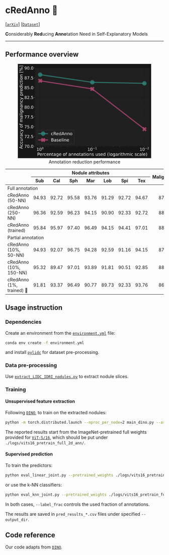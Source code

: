 # cRedAnno 🤏

[[`arXiv`]()] [[`Dataset`](https://wiki.cancerimagingarchive.net/display/Public/LIDC-IDRI)]

**C**onsiderably **Red**ucing **Anno**tation Need in Self-Explanatory Models

------


## Performance overview

<figure align="center">
    <img src="./imgs/anno_reduce.svg" alt="anno_reduce" style="zoom:50%;" />
    <figcaption>Annotation reduction performance</figcaption>
</figure>

<table align="center" style="margin: 0px auto; text-align:center; vertical-align:middle" >
<thead>
  <tr>
    <th rowspan="2"></th>
    <th colspan="7" style="text-align:center;">Nodule attributes</th>
    <th rowspan="2">Malignancy</th>
  </tr>
  <tr>
    <th>Sub</th>
    <th>Cal</th>
    <th>Sph</th>
    <th>Mar</th>
    <th>Lob</th>
    <th>Spi</th>
    <th>Tex</th>
  </tr>
</thead>
<tbody>
  <tr>
    <td colspan="9" style="text-align:left;">Full annotation</td>
  </tr>
  <tr>
    <td style="text-align:left;">cRedAnno (50-NN)</td>
    <td>94.93</td>
    <td>92.72</td>
    <td>95.58</td>
    <td>93.76</td>
    <td>91.29</td>
    <td>92.72</td>
    <td>94.67</td>
    <td style="text-align:center;">87.52</td>
  </tr>
  <tr>
    <td style="text-align:left;">cRedAnno (250-NN)</td>
    <td>96.36</td>
    <td>92.59</td>
    <td>96.23</td>
    <td>94.15</td>
    <td>90.90</td>
    <td>92.33</td>
    <td>92.72</td>
    <td style="text-align:center;">88.95</td>
  </tr>
  <tr>
    <td style="text-align:left;">cRedAnno (trained)</td>
    <td>95.84</td>
    <td>95.97</td>
    <td>97.40</td>
    <td>96.49</td>
    <td>94.15</td>
    <td>94.41</td>
    <td>97.01</td>
    <td style="text-align:center;">88.30</td>
  </tr>
  <tr>
    <td colspan="9" style="text-align:left;">Partial annotation</td>
  </tr>
  <tr>
    <td style="text-align:left;">cRedAnno (10%, 50-NN)</td>
    <td>94.93</td>
    <td>92.07</td>
    <td>96.75</td>
    <td>94.28</td>
    <td>92.59</td>
    <td>91.16</td>
    <td>94.15</td>
    <td style="text-align:center;">87.13</td>
  </tr>
  <tr>
    <td style="text-align:left;">cRedAnno (10%, 150-NN)</td>
    <td>95.32</td>
    <td>89.47</td>
    <td>97.01</td>
    <td>93.89</td>
    <td>91.81</td>
    <td>90.51</td>
    <td>92.85</td>
    <td style="text-align:center;">88.17</td>
  </tr>
  <tr>
    <td style="text-align:left;">cRedAnno (1%, trained) 🤏</td>
    <td>91.81</td>
    <td>93.37</td>
    <td>96.49</td>
    <td>90.77</td>
    <td>89.73</td>
    <td>92.33</td>
    <td>93.76</td>
    <td style="text-align:center;">86.09</td>
  </tr>
</tbody>
</table>


## Usage instruction

### Dependencies

Create an environment from the [`environment.yml`](./environment.yml) file:
```bash
conda env create -f environment.yml
```
and install [`pylidc`](https://pylidc.github.io/) for dataset pre-processing.

### Data pre-processing

Use [`extract_LIDC_IDRI_nodules.py`](./extract_LIDC_IDRI_nodules.py) to extract nodule slices. 

### Training

#### Unsupervised feature extraction

Following [`DINO`](https://github.com/facebookresearch/dino), to train on the extracted nodules:

```bash
python -m torch.distributed.launch --nproc_per_node=2 main_dino.py --arch vit_small --data_path /path_to_extracted_dir/Image/train --output_dir ./logs/vits16_pretrain_full_2d_ann --epochs 300
```

The reported results start from the ImageNet-pretrained full weights provided for [`ViT-S/16`](https://dl.fbaipublicfiles.com/dino/dino_deitsmall16_pretrain/dino_deitsmall16_pretrain_full_checkpoint.pth), which should be put under `./logs/vits16_pretrain_full_2d_ann/`.

#### Supervised prediction

To train the predictors:

```bash
python eval_linear_joint.py --pretrained_weights ./logs/vits16_pretrain_full_2d_ann/checkpoint.pth --data_path /path_to_extracted_dir --output_dir ./logs/vits16_pretrain_full_2d_ann --label_frac 0.01
```

or use the k-NN classifiers:

```bash
python eval_knn_joint.py --pretrained_weights ./logs/vits16_pretrain_full_2d_ann/checkpoint.pth --data_path /path_to_extracted_dir --output_dir ./logs/vits16_pretrain_full_2d_ann --label_frac 0.01
```

In both cases, `--label_frac` controls the used fraction of annotations.

The results are saved in `pred_results_*.csv` files under specified `--output_dir`.



## Code reference

Our code adapts from [`DINO`](https://github.com/facebookresearch/dino).



